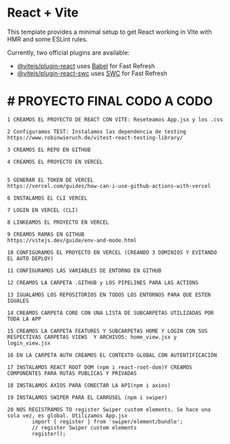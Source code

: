 # React + Vite

This template provides a minimal setup to get React working in Vite with HMR and some ESLint rules.

Currently, two official plugins are available:

- [@vitejs/plugin-react](https://github.com/vitejs/vite-plugin-react/blob/main/packages/plugin-react/README.md) uses [Babel](https://babeljs.io/) for Fast Refresh
- [@vitejs/plugin-react-swc](https://github.com/vitejs/vite-plugin-react-swc) uses [SWC](https://swc.rs/) for Fast Refresh
<h1>
# PROYECTO FINAL CODO A CODO
</h1>
<div>
    
    1 CREAMOS EL PROYECTO DE REACT CON VITE: Reseteamos App.jsx y los .css
    
    2 Configuramos TEST: Instalamos las dependencia de testing
    https://www.robinwieruch.de/vitest-react-testing-library/
    
    3 CREAMOS EL REPO EN GITHUB
    
    4 CREAMOS EL PROYECTO EN VERCEL
    
    
    5 GENERAR EL TOKEN DE VERCEL
    https://vercel.com/guides/how-can-i-use-github-actions-with-vercel
    
    6 INSTALAMOS EL CLI VERCEL
    
    7 LOGIN EN VERCEL (CLI)
    
    8 LINKEAMOS EL PROYECTO EN VERCEL
    
    9 CREAMOS RAMAS EN GITHUB
    https://vitejs.dev/guide/env-and-mode.html
        
    10 CONFIGURAMOS EL PROYECTO EN VERCEL (CREANDO 3 DOMINIOS Y EVITANDO EL AUTO DEPLOY)

    11 CONFIGURAMOS LAS VARIABLES DE ENTORNO EN GITHUB

    12 CREAMOS LA CARPETA .GITHUB y LOS PIPELINES PARA LAS ACTIONS

    13 IGUALAMOS LOS REPOSITORIOS EN TODOS LOS ENTORNOS PARA QUE ESTEN IGUALES

    14 CREAMOS CARPETA CORE CON UNA LISTA DE SUBCARPETAS UTILIZADAS POR TODA LA APP

    15 CREAMOS LA CARPETA FEATURES Y SUBCARPETAS HOME Y LOGIN CON SUS RESPECTIVAS CARPETAS VIEWS  Y ARCHIVOS: home_view.jsx y  login_view.jsx

    16 EN LA CARPETA AUTH CREAMOS EL CONTEXTO GLOBAL CON AUTENTIFICACIÓN 

    17 INSTALAMOS REACT ROOT DOM (npm i react-root-dom)Y CREAMOS COMPONENTES PARA RUTAS PUBLICAS Y PRIVADAS

    18 INSTALAMOS AXIOS PARA CONECTAR LA API(npm i axios)

    19 INSTALAMOS SWIPER PARA EL CARRUSEL (npm i swiper)

    20 NOS REGISTRAMOS TO register Swiper custom elements. Se hace una sola vez, es global. Utilizamos App.jsx
            import { register } from 'swiper/element/bundle';
            // register Swiper custom elements
            register();
    


</div>